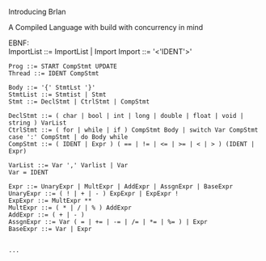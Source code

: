 Introducing BrIan

A Compiled Language with build with concurrency in mind

EBNF:  
    ImportList ::= ImportList | Import
    Import ::= '<'IDENT'>'

	Prog ::= START CompStmt UPDATE 
	Thread ::= IDENT CompStmt

	Body ::= '{' StmtLst '}'
	StmtList ::= Stmtist | Stmt
	Stmt ::= DeclStmt | CtrlStmt | CompStmt
	
	DeclStmt ::= ( char | bool | int | long | double | float | void | string ) VarList
	CtrlStmt ::= ( for | while | if ) CompStmt Body | switch Var CompStmt case ':' CompStmt | do Body while 
	CompStmt ::= ( IDENT | Expr ) ( == | != | <= | >= | < | > ) (IDENT | Expr)
	 
	VarList ::= Var ',' Varlist | Var 
	Var = IDENT 

	Expr ::= UnaryExpr | MultExpr | AddExpr | AssgnExpr | BaseExpr
	UnaryExpr ::= ( ! | + | - ) ExpExpr | ExpExpr ! 
    ExpExpr ::= MultExpr ** 
	MultExpr ::= ( * | / | % ) AddExpr 
	AddExpr ::= ( + | - )
	AssgnExpr ::= Var ( = | += | -= | /= | *= | %= ) | Expr
    BaseExpr ::= Var | Expr


	...	
	
